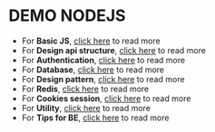 # DEMO NODEJS

- For **Basic JS**, [click here](./nodejs.md) to read more
- For **Design api structure**, [click here](./api_structure/doc.md) to read more
- For **Authentication**, [click here](./authentication/doc.md) to read more
- For **Database**, [click here](./database/doc.md) to read more
- For **Design pattern**, [click here](./patterns/doc.md) to read more
- For **Redis**, [click here](./redis/doc.md) to read more
- For **Cookies session**, [click here](./session_cookies/doc.md) to read more
- For **Utility**, [click here](./utils/doc.md) to read more
- For **Tips for BE**, [click here](./tips_BE/doc.md) to read more
